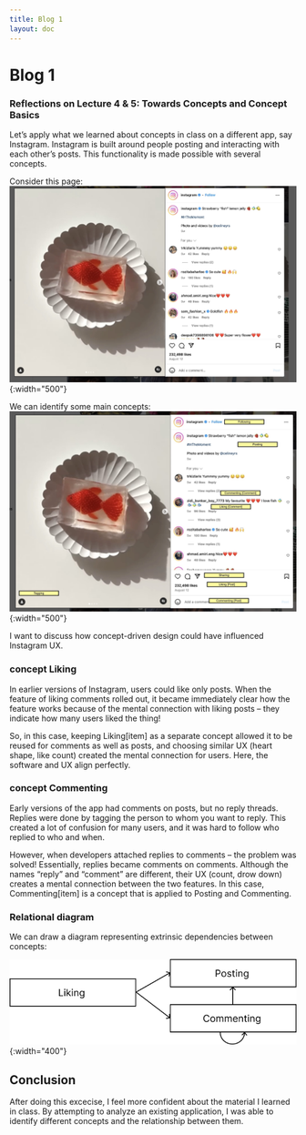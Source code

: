 ```yaml
---
title: Blog 1
layout: doc
---
```


# Blog 1

### Reflections on Lecture 4 & 5: Towards Concepts and Concept Basics


Let’s apply what we learned about concepts in class on a different app, say Instagram. Instagram is built around people posting and interacting with each other’s posts. This functionality is made possible with several concepts. 

Consider this page:
![insta post](./images/insta1.jpg){:width="500"}

We can identify some main concepts:
![insta post with concepts](./images/insta2.jpg){:width="500"}

I want to discuss how concept-driven design could have influenced Instagram UX.

### concept Liking
In earlier versions of Instagram, users could like only posts. When the feature of liking comments rolled out, it became immediately clear how the feature works because of the mental connection with liking posts – they indicate how many users liked the thing! 

So, in this case, keeping Liking[item] as a separate concept allowed it to be reused for comments as well as posts, and choosing similar UX (heart shape, like count) created the mental connection for users. Here, the software and UX align perfectly. 

### concept Commenting
Early versions of the app had comments on posts, but no reply threads. Replies were done by tagging the person to whom you want to reply. This created a lot of confusion for many users, and it was hard to follow who replied to who and when. 

However, when developers attached replies to comments – the problem was solved! Essentially, replies became comments on comments. Although the names “reply” and “comment” are different, their UX (count, drow down) creates a mental connection between the two features. In this case, Commenting[item] is a concept that is applied to Posting and Commenting.

### Relational diagram
We can draw a diagram representing extrinsic dependencies between concepts:

![concepts](./images/concepts.png){:width="400"}

## Conclusion
After doing this excecise, I feel more confident about the material I learned in class. By attempting to analyze an existing application, I was able to identify different concepts and the relationship between them.

